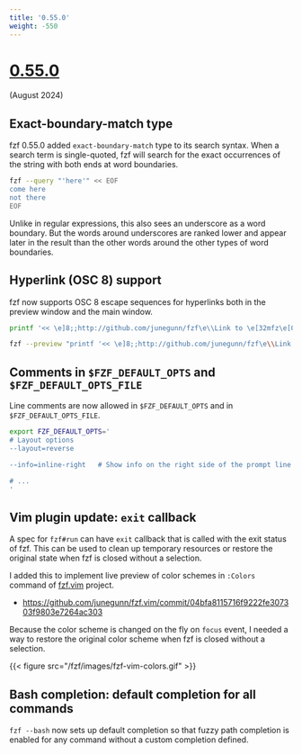 ```yaml
---
title: '0.55.0'
weight: -550
---
```


# [0.55.0](https://github.com/junegunn/fzf/releases/tag/v0.54.0)

(August 2024)

## Exact-boundary-match type

fzf 0.55.0 added `exact-boundary-match` type to its search syntax. When
a search term is single-quoted, fzf will search for the exact occurrences of
the string with both ends at word boundaries.

```sh
fzf --query "'here'" << EOF
come here
not there
EOF
```

Unlike in regular expressions, this also sees an underscore as a word
boundary. But the words around underscores are ranked lower and appear later
in the result than the other words around the other types of word boundaries.

## Hyperlink (OSC 8) support

fzf now supports OSC 8 escape sequences for hyperlinks both in the preview
window and the main window.

```sh
printf '<< \e]8;;http://github.com/junegunn/fzf\e\\Link to \e[32mfz\e[0mf\e]8;;\e\\ >>' | fzf --ansi

fzf --preview "printf '<< \e]8;;http://github.com/junegunn/fzf\e\\Link to \e[32mfz\e[0mf\e]8;;\e\\ >>'"
```

## Comments in `$FZF_DEFAULT_OPTS` and `$FZF_DEFAULT_OPTS_FILE`

Line comments are now allowed in `$FZF_DEFAULT_OPTS` and in
`$FZF_DEFAULT_OPTS_FILE`.

```sh
export FZF_DEFAULT_OPTS='
# Layout options
--layout=reverse

--info=inline-right   # Show info on the right side of the prompt line

# ...
'
```

## Vim plugin update: `exit` callback

A spec for `fzf#run` can have `exit` callback that is called with the exit
status of fzf. This can be used to clean up temporary resources or restore the
original state when fzf is closed without a selection.

I added this to implement live preview of color schemes in `:Colors` command
of [fzf.vim](https://github.com/junegunn/fzf.vim) project.

* https://github.com/junegunn/fzf.vim/commit/04bfa8115716f9222fe307303f9803e7264ac303

Because the color scheme is changed on the fly on `focus` event, I needed
a way to restore the original color scheme when fzf is closed without
a selection.

{{< figure src="/fzf/images/fzf-vim-colors.gif" >}}

## Bash completion: default completion for all commands

`fzf --bash` now sets up default completion so that fuzzy path completion is
enabled for any command without a custom completion defined.
